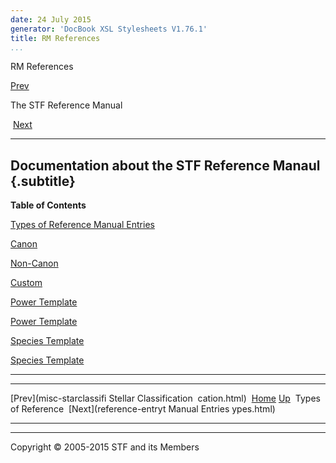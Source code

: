 ```yaml
---
date: 24 July 2015
generator: 'DocBook XSL Stylesheets V1.76.1'
title: RM References
...
```


RM References

[Prev](misc-starclassification.html) 

The STF Reference Manual

 [Next](reference-entrytypes.html)

* * * * *

Documentation about the STF Reference Manaul {.subtitle}
--------------------------------------------

**Table of Contents**

[Types of Reference Manual Entries](reference-entrytypes.html)

[Canon](reference-entrytypes.html#idp140478695195024)

[Non-Canon](reference-entrytypes.html#idp140478695198048)

[Custom](reference-entrytypes.html#idp140478695201040)

[Power Template](reference-template-power.html)

[Power Template](reference-template-power.html#idp140478695206160)

[Species Template](reference-template-species.html)

[Species Template](reference-template-species.html#idp140478695213760)

* * * * *

  ------------------------ ------------------------ ------------------------
  [Prev](misc-starclassifi Stellar Classification 
  cation.html)             [Home](../index.html)
  [Up](index.html)          Types of Reference
   [Next](reference-entryt Manual Entries
  ypes.html)               
  ------------------------ ------------------------ ------------------------

* * * * *

Copyright © 2005-2015 STF and its Members
